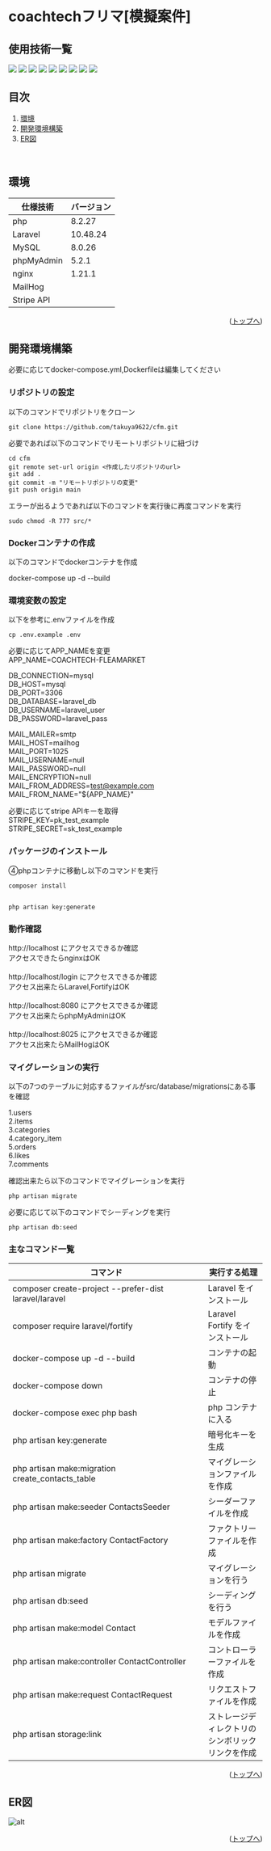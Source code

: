 # coachtechフリマ[模擬案件]

<div id="top"></div>

## 使用技術一覧

<p style="display: inline">

  <!-- バックエンドのフレームワーク一覧 -->
  <img src="https://img.shields.io/badge/-Laravel-171923.svg?logo=laravel&style=for-the-badge">
  <img src="https://img.shields.io/badge/-Php-777BB4.svg?logo=php&logoColor=FFF&style=for-the-badge">
  <img src="https://img.shields.io/badge/-Nginx-269539.svg?logo=nginx&style=for-the-badge">
  <!-- データベース関連 -->
  <img src="https://img.shields.io/badge/-MySQL-4479A1.svg?logo=mysql&style=for-the-badge&logoColor=white">
  <img src="https://img.shields.io/badge/-phpmyadmin-6C78AF.svg?logo=phpmyadmin&style=for-the-badge&logoColor=white">
  <!-- インフラ一覧 -->
  <img src="https://img.shields.io/badge/-Docker-1488C6.svg?logo=docker&style=for-the-badge">
  <img src="https://img.shields.io/badge/-github-010409.svg?logo=github&style=for-the-badge">
  <img src="https://img.shields.io/badge/-Stripe-635bff.svg?logo=stripe&logoColor=FFF&style=for-the-badge">
  <img src="https://img.shields.io/badge/-MailHog-952225.svg?style=for-the-badge">

</p>

## 目次

1. [環境](#環境)
2. [開発環境構築](#開発環境構築)
3. [ER図](#ER図)

<br />




## 環境


| 仕様技術               | バージョン  |
| --------------------- | ---------- |
| php                   | 8.2.27     |
| Laravel               | 10.48.24   |
| MySQL                 | 8.0.26     |
| phpMyAdmin            | 5.2.1      |
| nginx                 | 1.21.1     |
| MailHog               |            |
|Stripe API             |            |


<p align="right">(<a href="#top">トップへ</a>)</p>

## 開発環境構築

必要に応じてdocker-compose.yml,Dockerfileは編集してください


### リポジトリの設定

以下のコマンドでリポジトリをクローン

```git clone https://github.com/takuya9622/cfm.git```

必要であれば以下のコマンドでリモートリポジトリに紐づけ

```cd cfm```<br />
```git remote set-url origin <作成したリポジトリのurl>```<br />
```git add .```<br />
```git commit -m "リモートリポジトリの変更"```<br />
```git push origin main```<br />

エラーが出るようであれば以下のコマンドを実行後に再度コマンドを実行

```sudo chmod -R 777 src/*```

### Dockerコンテナの作成

以下のコマンドでdockerコンテナを作成

docker-compose up -d --build

### 環境変数の設定

以下を参考に.envファイルを作成

```cp .env.example .env```

必要に応じてAPP_NAMEを変更 <br />
APP_NAME=COACHTECH-FLEAMARKET <br />

DB_CONNECTION=mysql <br />
DB_HOST=mysql <br />
DB_PORT=3306 <br />
DB_DATABASE=laravel_db <br />
DB_USERNAME=laravel_user <br />
DB_PASSWORD=laravel_pass <br />

MAIL_MAILER=smtp <br />
MAIL_HOST=mailhog <br />
MAIL_PORT=1025 <br />
MAIL_USERNAME=null <br />
MAIL_PASSWORD=null <br />
MAIL_ENCRYPTION=null <br />
MAIL_FROM_ADDRESS=test@example.com <br />
MAIL_FROM_NAME="${APP_NAME}" <br />

必要に応じてstripe APIキーを取得 <br />
STRIPE_KEY=pk_test_example <br />
STRIPE_SECRET=sk_test_example <br />

### パッケージのインストール

④phpコンテナに移動し以下のコマンドを実行

```composer install```

```php artisan vendor:publish --provider="Laravel\Fortify\FortifyServiceProvider"
```

```php artisan key:generate```

### 動作確認

http://localhost にアクセスできるか確認<br />
アクセスできたらnginxはOK
<br />
<br />
http://localhost/login にアクセスできるか確認<br />
アクセス出来たらLaravel,FortifyはOK
<br />
<br />
http://localhost:8080 にアクセスできるか確認<br />
アクセス出来たらphpMyAdminはOK
<br />
<br />
http://localhost:8025 にアクセスできるか確認<br />
アクセス出来たらMailHogはOK

### マイグレーションの実行

以下の7つのテーブルに対応するファイルがsrc/database/migrationsにある事を確認

1.users<br />
2.items<br />
3.categories<br />
4.category_item<br />
5.orders<br />
6.likes<br />
7.comments<br />

確認出来たら以下のコマンドでマイグレーションを実行

```php artisan migrate```

必要に応じて以下のコマンドでシーディングを実行

```php artisan db:seed```


### 主なコマンド一覧

| コマンド                                                                               | 実行する処理                           |
| -------------------------------------------------------------------------------------- | -------------------------------------- |
| composer create-project --prefer-dist laravel/laravel                                  | Laravel をインストール                 |
| composer require laravel/fortify                                                       | Laravel Fortify をインストール         |
| docker-compose up -d --build                                                           | コンテナの起動                         |
| docker-compose down                                                                    | コンテナの停止                         |
| docker-compose exec php bash                                                           | php コンテナに入る                     |
| php artisan key:generate                                                               | 暗号化キーを生成                     |
| php artisan make:migration create_contacts_table                                       | マイグレーションファイルを作成         |
| php artisan make:seeder ContactsSeeder                                                 | シーダーファイルを作成                 |
| php artisan make:factory ContactFactory                                                | ファクトリーファイルを作成             |
| php artisan migrate                                                                    | マイグレーションを行う                 |
| php artisan db:seed                                                                    | シーディングを行う                     |
| php artisan make:model Contact                                                         | モデルファイルを作成                   |
| php artisan make:controller ContactController                                          | コントローラーファイルを作成           |
| php artisan make:request ContactRequest                                                | リクエストファイルを作成               |
|php artisan storage:link　　　　　　　　　　　　　　　　　|ストレージディレクトリのシンボリックリンクを作成|

<p align="right">(<a href="#top">トップへ</a>)</p>

## ER図
![alt][def]

<p align="right">(<a href="#top">トップへ</a>)</p>


[def]: er.png